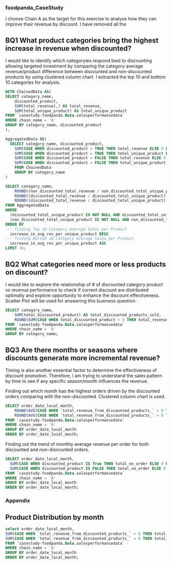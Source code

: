### foodpanda_CaseStudy
I choose Chain A as the target for this exercise to analyse how they can improve their revenue by discount. I have removed all the

## BQ1 What product categories bring the highest increase in revenue when discounted?
I would like to identify which categoryies respond best to discounting allowing targeted investment by comparing the category average revenue/product difference between discounted and non-discounted products by using clustered column chart. I extracted the top 10 and bottom 10 categories for analysis.

```sql
WITH ChainedData AS(
SELECT category_name,
    discounted_product,
    SUM(total_revenue),2 AS total_revenue,
    SUM(total_unique_product) AS total_unique_product
FROM `casestudy-foodpanda.Data.salesperformancedata`
WHERE chain_name = 'A'
GROUP BY category_name, discounted_product
),

AggregatedData AS(
  SELECT category_name, discounted_product,
    SUM(CASE WHEN discounted_product = TRUE THEN total_revenue ELSE 0 END) AS discounted_total_revenue,
    SUM(CASE WHEN discounted_product = TRUE THEN total_unique_product ELSE 0 END) AS discounted_total_unique_product,
    SUM(CASE WHEN discounted_product = FALSE THEN total_revenue ELSE 0 END) AS non_discounted_total_revenue,
    SUM(CASE WHEN discounted_product = FALSE THEN total_unique_product ELSE 0 END) AS non_discounted_total_unique_product
    FROM ChainedData
    GROUP BY category_name
)

SELECT category_name, 
    ROUND((non_discounted_total_revenue / non_discounted_total_unique_product),2) AS non_discounted_avg_rev_per_unique_product,
    ROUND((discounted_total_revenue / discounted_total_unique_product),2) AS discounted_avg_rev_per_unique_product,
    ROUND((discounted_total_revenue / discounted_total_unique_product) - (non_discounted_total_revenue / non_discounted_total_unique_product),2) AS increase_in_avg_rev_per_unique_product
FROM AggregatedData
WHERE
  (discounted_total_unique_product IS NOT NULL AND discounted_total_unique_product != 0) AND
  (non_discounted_total_unique_product IS NOT NULL AND non_discounted_total_unique_product != 0)
ORDER BY
--- finding Top 10 Category Average Sales per Product
  increase_in_avg_rev_per_unique_product DESC
--- finding Bottom 10 Category Average Sales per Product
  increase_in_avg_rev_per_unique_product ASC
LIMIT 10;
```

## BQ2 What categories need more or less products on discount?
I would like to explore the relationship of # of discounted category product vs revenue performance to check if current discount are distributed optimally and explore opportunity to enhance the discount effectiveness. Scatter Plot will be used for answering this business question.

```sql
SELECT category_name,
    SUM(total_discounted_product) AS total_discounted_products_sold,
    ROUND(SUM(CASE WHEN total_discounted_product > 0 THEN total_revenue ELSE 0 END),2) AS total_revenue
FROM `casestudy-foodpanda.Data.salesperformancedata`
WHERE chain_name = 'A'
GROUP BY category_name;
```

## BQ3 Are there months or seasons where discounts generate more incremental revenue?
Timing is also another essential factor to determine the effectiveness of discount promotion. Therefore, I am trying to understand the sales pattern by time to see if any specific season/month influences the revenue. 

Finding out which month has the highest orders driven by the discounted orders comparing with the non-discounted. Clustered column chart is used.
```sql
SELECT order_date_local_month,
    ROUND(AVG(CASE WHEN `total_revenue_from_discounted_products_` > 0 THEN `total_revenue_from_discounted_products_` / `total_no_order` ELSE NULL END),2) AS `avg_revenue_per_discounted_order`,
    ROUND(AVG(CASE WHEN `total_revenue_from_discounted_products_` = 0 THEN `total_revenue` / `total_no_order` ELSE NULL END),2) AS `avg_revenue_per_non_discounted_order`
FROM `casestudy-foodpanda.Data.salesperformancedata`
WHERE chain_name = 'A'
GROUP BY order_date_local_month
ORDER BY order_date_local_month;
```

Finding out the trend of monthly average revenue per order for both discounted and non-disocunted orders.
```sql
SELECT order_date_local_month,
  SUM(CASE WHEN discounted_product IS True THEN total_no_order ELSE 0 END) AS DiscountedOrder,
  SUM(CASE WHEN discounted_product IS FALSE THEN total_no_order ELSE 0 END) AS NonDiscountedOrder,
FROM `casestudy-foodpanda.Data.salesperformancedata`
WHERE chain_name = 'A'
GROUP BY order_date_local_month
ORDER BY order_date_local_month;
```

### Appendix

## Product Distribution by month
```sql
select order_date_local_month,
SUM(CASE WHEN `total_revenue_from_discounted_products_` > 0 THEN total_discounted_product ELSE NULL END) AS discounted_product,
SUM(CASE WHEN `total_revenue_from_discounted_products_` = 0 THEN total_unique_product ELSE NULL END) AS nondiscounted_product
FROM `casestudy-foodpanda.Data.salesperformancedata`
WHERE chain_name = 'A'
GROUP BY order_date_local_month
ORDER BY order_date_local_month;
```
